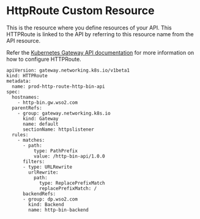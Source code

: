 # HttpRoute Custom Resource

This is the resource where you define resources of your API. This HTTPRoute is linked to the API by referring to this resource name from the API resource.

Refer the [Kubernetes Gateway API documentation](https://gateway-api.sigs.k8s.io/references/spec/#gateway.networking.k8s.io/v1beta1.HTTPRoute) for more information on how to configure HTTPRoute.
```
apiVersion: gateway.networking.k8s.io/v1beta1
kind: HTTPRoute
metadata:
  name: prod-http-route-http-bin-api
spec:
  hostnames:
    - http-bin.gw.wso2.com
  parentRefs:
    - group: gateway.networking.k8s.io
      kind: Gateway
      name: default
      sectionName: httpslistener
  rules:
    - matches:
      - path:
          type: PathPrefix
          value: /http-bin-api/1.0.0
      filters:
      - type: URLRewrite
        urlRewrite:
          path:
            type: ReplacePrefixMatch
            replacePrefixMatch: /
      backendRefs:
      - group: dp.wso2.com
        kind: Backend
        name: http-bin-backend
```
